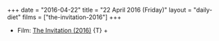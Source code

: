 +++
date = "2016-04-22"
title = "22 April 2016 (Friday)"
layout = "daily-diet"
films = ["the-invitation-2016"]
+++

<ul>
<li class="entry films">Film: <a href="/films/the-invitation-2016">The Invitation (2016)</a> {T} +</li>
</ul>